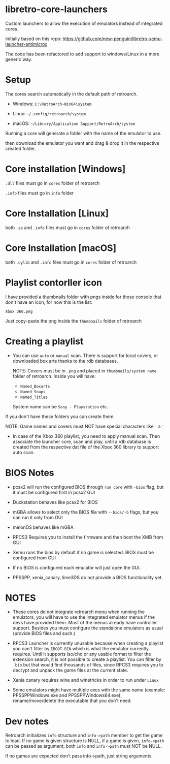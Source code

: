 # libretro-core-launchers
Custom launchers to allow the execution of emulators instead of integrated cores.

Initially based on this repo: https://github.com/new-penguin/libretro-xemu-launcher-antimicrox

The code has been refactored to add support to windows/Linux in a more generic way.

# Setup

The cores search automatically in the default path of retroarch.

- Windows: `C:\RetroArch-Win64\system`

- Linux: `~/.config/retroarch/system`

- macOS: `~/Library/Application Support/RetroArch/system`

Running a core will generate a folder with the name of the emulator to use.

then download the emulator you want and drag & drop it in the respective created folder.

# Core installation [Windows]

`.dll` files must go in `cores` folder of retroarch

`.info` files must go in `info` folder

# Core Installation [Linux]

both `.so` and `.info` files must go in `cores` folder of retroarch

# Core Installation [macOS]

both `.dylib` and `.info` files must go in `cores` folder of retroarch

# Playlist contorller icon

I have provided a thumbnails folder with pngs inside for those console that don't have an icon, for now this is the list:

```
Xbox 360.png
```

Just copy-paste the png inside the `thumbnails` folder of retroarch

# Creating a playlist

- You can use `auto` or `manual` scan. There is support for local covers, or downloaded box arts thanks to the rdb databases.

  NOTE: Covers must be in `.png` and placed in `thumbnails/system name` folder of retroarch. Inside you will have:

  - `Named_Boxarts`
  - `Named_Snaps`
  - `Named_Titles`
 
  System name can be `Sony - Playstation` etc.

If you don't have these folders you can create them.

NOTE: Game names and covers must NOT have special characters like `-` `&` `'`

- In case of the Xbox 360 playlist, you need to apply manual scan. Then associate the launcher core, scan and play.
  until a rdb database is created from the respective dat file of the Xbox 360 library to support auto scan.

# BIOS Notes
  - pcsx2 will run the configured BIOS through `run core` with `-bios` flag, but it must be configured first in pcsx2 GUI
    
  - Duckstation behaves like pcsx2 for BIOS
    
  - mGBA allows to select only the BIOS file with `--bios/-b` flags, but you can run it only from GUI
 
  - melonDS behaves like mGBA
 
  - RPCS3 Requires you to install the firmware and then boot the XMB from GUI
    
  - Xemu runs the bios by default if no game is selected. BIOS must be configured from GUI
    
  - If no BIOS is configured each emulator will just open the GUI.

  - PPSSPP, xenia_canary, lime3DS do not provide a BIOS functionality yet.

# NOTES

- These cores do not integrate retroarch menu when running the emulators, you will have to use the integrated emulator menus if the devs have provided them.
  Most of the menus already have controller support. Besides you must configure the standalone emulators as usual (provide BIOS files and such.)

- RPCS3 Launcher is currently unusable because when creating a playlist you can't filter by `EBOOT.BIN` which is what the emulator currently requires. Until it supports iso/chd
  or any usable format to filter the extension search, it is not possible to create a playlist. You can filter by `.bin` but that would find thousands of files,
  since RPCS3 requires you to decrypt and unpack the game files at the current state.

- Xenia canary requires wine and winetricks in order to run under `Linux`

- Some emulators might have multiple exes with the same name (example: PPSSPPWindows.exe and PPSSPPWindows64.exe), rename/move/delete the executable that you don't need.

# Dev notes

Retroarch initializes `info` structure and `info->path` member to get the game to load. If no game is given structure is NULL, if a game is given,
`info->path` can be passed as argument, both `info` and `info->path` must NOT be NULL.

If no games are expected don't pass info->path, just string arguments.

